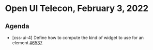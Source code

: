 # Open UI Telecon, February 3, 2022

## Agenda
  - [css-ui-4] Define how to compute the kind of widget to use for an element [#6537](https://github.com/w3c/csswg-drafts/pull/6537)
